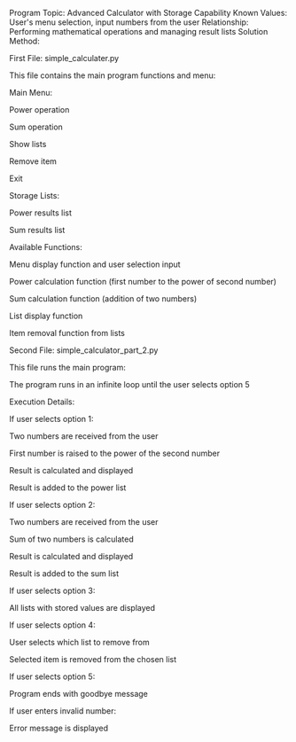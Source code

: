 Program Topic: Advanced Calculator with Storage Capability
Known Values: User's menu selection, input numbers from the user
Relationship: Performing mathematical operations and managing result lists
Solution Method:

First File: simple_calculater.py

This file contains the main program functions and menu:

Main Menu:

Power operation

Sum operation

Show lists

Remove item

Exit

Storage Lists:

Power results list

Sum results list

Available Functions:

Menu display function and user selection input

Power calculation function (first number to the power of second number)

Sum calculation function (addition of two numbers)

List display function

Item removal function from lists

Second File: simple_calculator_part_2.py

This file runs the main program:

The program runs in an infinite loop until the user selects option 5

Execution Details:

If user selects option 1:

Two numbers are received from the user

First number is raised to the power of the second number

Result is calculated and displayed

Result is added to the power list

If user selects option 2:

Two numbers are received from the user

Sum of two numbers is calculated

Result is calculated and displayed

Result is added to the sum list

If user selects option 3:

All lists with stored values are displayed

If user selects option 4:

User selects which list to remove from

Selected item is removed from the chosen list

If user selects option 5:

Program ends with goodbye message

If user enters invalid number:

Error message is displayed

